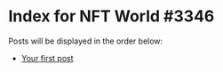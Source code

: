 # Index for NFT World #3346
Posts will be displayed in the order below:

- [Your first post](./001-first.md)

